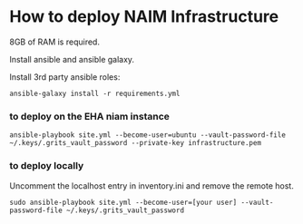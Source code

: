 # How to deploy NAIM Infrastructure

8GB of RAM is required.

Install ansible and ansible galaxy.

Install 3rd party ansible roles:

```
ansible-galaxy install -r requirements.yml
```

### to deploy on the EHA niam instance

```
ansible-playbook site.yml --become-user=ubuntu --vault-password-file ~/.keys/.grits_vault_password --private-key infrastructure.pem
```

### to deploy locally

Uncomment the localhost entry in inventory.ini and remove the remote host.

```
sudo ansible-playbook site.yml --become-user=[your user] --vault-password-file ~/.keys/.grits_vault_password
```
